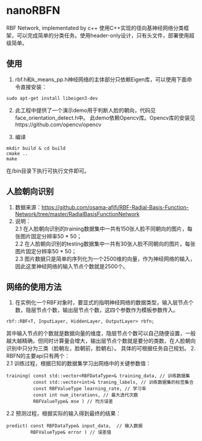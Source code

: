 # nanoRBFN
RBF Network, implementated by c++
使用C++实现的径向基神经网络分类框架，可以完成简单的分类任务。使用header-only设计，只有头文件，部署使用超级简单。


## 使用
1. rbf.h和k_means_pp.h神经网络的主体部分只依赖Eigen库，可以使用下面命令直接安装：
```
sudo apt-get install libeigen3-dev
```

2. 此工程中提供了一个演示demo用于判断人脸的朝向，代码见face_orientation_detect.h中。
此demo依赖Opencv库。Opencv库的安装见https://github.com/opencv/opencv

3. 编译
```
mkdir build & cd build
cmake ..
make
```
在/bin目录下执行可执行文件即可。

## 人脸朝向识别
1. 数据来源：https://github.com/osama-afifi/RBF-Radial-Basis-Function-Network/tree/master/RadialBasisFunctionNetwork
2. 说明：</br>
2.1 在人脸朝向识别的training数据集中一共有150张人脸不同朝向的图片，每张图片固定分辨率50 * 50；</br>
2.2 在人脸朝向识别的testing数据集中一共有30张人脸不同朝向的图片，每张图片固定分辨率50 * 50；</br>
2.3 图片数据只是简单的序列化为一个2500维的向量，作为神经网络的输入，因此这里神经网络的输入节点个数就是2500个。</br>

## 网络的使用方法
1. 在实例化一个RBF对象时，要显式的指明神经网络的数据类型，输入层节点个数，隐层节点个数，输出层节点个数，这四个参数作为模板参数传入。
```
rbf::RBF<T, InputLayer, HiddenLayer, OutputLayer> rbfn;
```
其中输入节点的个数就是数据向量的维度，隐层节点个数可以自己随便设置，一般越大越精确，但同时计算量会增大，输出层节点个数就是要分的类数，在人脸朝向识别中只分为三类（脸朝左，脸朝前，脸朝右）。
具体的可根据任务自己规划。
2. RBFN的主要api只有两个：</br>
2.1 训练过程，根据已知的数据集学习出网络中的关键参数值：
```
training( const std::vector<RBFDataType>& training_data, // 训练数据集
          const std::vector<int>& traning_labels, // 训练数据集的标签集合
          const RBFValueType learning_rate, // 学习率
          const int num_iterations, // 最大迭代次数
          RBFValueType& mse ) // 均方误差

```
2.2 预测过程，根据实际的输入得到最终的结果：
```
predict( const RBFDataType& input_data,  // 输入数据
         RBFValueType& error ) // 误差值
```
